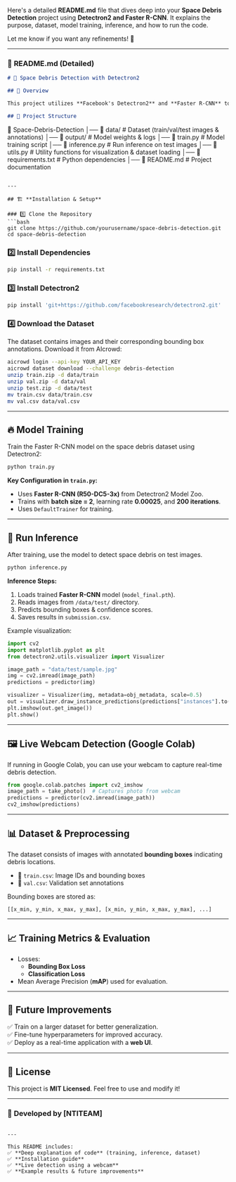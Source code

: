 Here's a detailed **README.md** file that dives deep into your **Space Debris Detection** project using **Detectron2 and Faster R-CNN**. It explains the purpose, dataset, model training, inference, and how to run the code.  

Let me know if you want any refinements! 🚀  

---

### 📌 **README.md** (Detailed)  

```md
# 🚀 Space Debris Detection with Detectron2  

## 📌 Overview  

This project utilizes **Facebook's Detectron2** and **Faster R-CNN** to detect **space debris** from satellite images. The model is trained on annotated datasets and can predict bounding boxes around detected debris.  

## 📂 Project Structure  

```
📁 Space-Debris-Detection
│── 📁 data/              # Dataset (train/val/test images & annotations)
│── 📁 output/            # Model weights & logs
│── 📜 train.py           # Model training script
│── 📜 inference.py       # Run inference on test images
│── 📜 utils.py           # Utility functions for visualization & dataset loading
│── 📜 requirements.txt   # Python dependencies
│── 📜 README.md          # Project documentation
```

---

## 🏗️ **Installation & Setup**  

### 1️⃣ Clone the Repository  
```bash
git clone https://github.com/yourusername/space-debris-detection.git
cd space-debris-detection
```

### 2️⃣ Install Dependencies  
```bash
pip install -r requirements.txt
```

### 3️⃣ Install Detectron2  
```bash
pip install 'git+https://github.com/facebookresearch/detectron2.git'
```

### 4️⃣ Download the Dataset  
The dataset contains images and their corresponding bounding box annotations. Download it from AIcrowd:  

```bash
aicrowd login --api-key YOUR_API_KEY
aicrowd dataset download --challenge debris-detection
unzip train.zip -d data/train
unzip val.zip -d data/val
unzip test.zip -d data/test
mv train.csv data/train.csv
mv val.csv data/val.csv
```

---

## 🔥 **Model Training**  

Train the Faster R-CNN model on the space debris dataset using Detectron2:  

```bash
python train.py
```

**Key Configuration in `train.py`:**  
- Uses **Faster R-CNN (R50-DC5-3x)** from Detectron2 Model Zoo.  
- Trains with **batch size = 2**, learning rate **0.00025**, and **200 iterations**.  
- Uses `DefaultTrainer` for training.  

---

## 🎯 **Run Inference**  

After training, use the model to detect space debris on test images.  

```bash
python inference.py
```

**Inference Steps:**  
1. Loads trained **Faster R-CNN** model (`model_final.pth`).  
2. Reads images from `/data/test/` directory.  
3. Predicts bounding boxes & confidence scores.  
4. Saves results in `submission.csv`.  

Example visualization:  

```python
import cv2
import matplotlib.pyplot as plt
from detectron2.utils.visualizer import Visualizer

image_path = "data/test/sample.jpg"
img = cv2.imread(image_path)
predictions = predictor(img)

visualizer = Visualizer(img, metadata=obj_metadata, scale=0.5)
out = visualizer.draw_instance_predictions(predictions["instances"].to("cpu"))
plt.imshow(out.get_image())
plt.show()
```

---

## 🖼️ **Live Webcam Detection (Google Colab)**  

If running in Google Colab, you can use your webcam to capture real-time debris detection.  

```python
from google.colab.patches import cv2_imshow
image_path = take_photo()  # Captures photo from webcam
predictions = predictor(cv2.imread(image_path))
cv2_imshow(predictions)
```

---

## 📊 **Dataset & Preprocessing**  

The dataset consists of images with annotated **bounding boxes** indicating debris locations.  

- 📄 `train.csv`: Image IDs and bounding boxes  
- 📄 `val.csv`: Validation set annotations  

Bounding boxes are stored as:  
```
[[x_min, y_min, x_max, y_max], [x_min, y_min, x_max, y_max], ...]
```

---

## 📈 **Training Metrics & Evaluation**  

- Losses:  
  - **Bounding Box Loss**  
  - **Classification Loss**  
- Mean Average Precision (**mAP**) used for evaluation.  

---

## 📌 **Future Improvements**  

✅ Train on a larger dataset for better generalization.  
✅ Fine-tune hyperparameters for improved accuracy.  
✅ Deploy as a real-time application with a **web UI**.  

---


## 📜 **License**  

This project is **MIT Licensed**. Feel free to use and modify it!  

---

### 🚀 **Developed by [NTITEAM]**
```

---

This README includes:  
✅ **Deep explanation of code** (training, inference, dataset)  
✅ **Installation guide**  
✅ **Live detection using a webcam**  
✅ **Example results & future improvements**  

